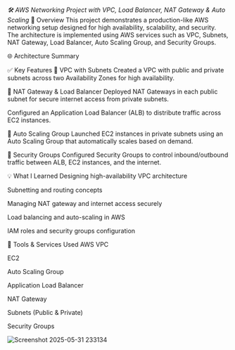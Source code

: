 *🛠️ AWS Networking Project with VPC, Load Balancer, NAT Gateway & Auto Scaling*
📌 Overview
This project demonstrates a production-like AWS networking setup designed for high availability, scalability, and security. The architecture is implemented using AWS services such as VPC, Subnets, NAT Gateway, Load Balancer, Auto Scaling Group, and Security Groups.

🌐 Architecture Summary

✅ Key Features
🔸 VPC with Subnets
Created a VPC with public and private subnets across two Availability Zones for high availability.

🔸 NAT Gateway & Load Balancer
Deployed NAT Gateways in each public subnet for secure internet access from private subnets.

Configured an Application Load Balancer (ALB) to distribute traffic across EC2 instances.

🔸 Auto Scaling Group
Launched EC2 instances in private subnets using an Auto Scaling Group that automatically scales based on demand.

🔸 Security Groups
Configured Security Groups to control inbound/outbound traffic between ALB, EC2 instances, and the internet.

💡 What I Learned
Designing high-availability VPC architecture

Subnetting and routing concepts

Managing NAT gateway and internet access securely

Load balancing and auto-scaling in AWS

IAM roles and security groups configuration

🔗 Tools & Services Used
AWS VPC

EC2

Auto Scaling Group

Application Load Balancer

NAT Gateway

Subnets (Public & Private)

Security Groups

![Screenshot 2025-05-31 233134](https://github.com/user-attachments/assets/6ad5483d-2a09-4b60-939c-52bb881e91a5)
